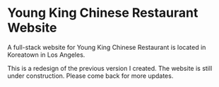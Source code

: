 # Young King Chinese Restaurant Website
A full-stack website for Young King Chinese Restaurant is located in Koreatown in Los Angeles.

This is a redesign of the previous version I created. The website is still under construction. Please come back for more updates.

